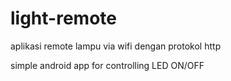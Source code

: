 # light-remote
aplikasi remote lampu via wifi dengan protokol http

simple android app for controlling LED ON/OFF
